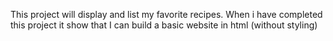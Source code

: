 This project will display and list my favorite recipes. When i have completed this project it show that I can build a basic website in html (without styling)